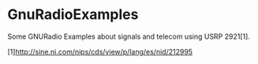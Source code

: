 # GnuRadioExamples
Some GNURadio Examples about signals and telecom using USRP 2921[1]. 

[1]http://sine.ni.com/nips/cds/view/p/lang/es/nid/212995
